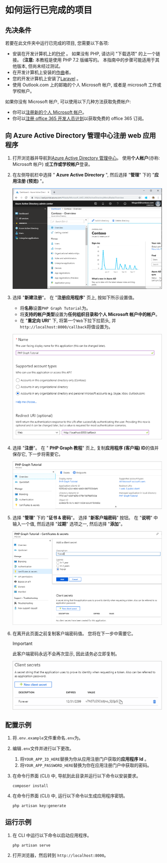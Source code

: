 # <a name="how-to-run-the-completed-project"></a>如何运行已完成的项目

## <a name="prerequisites"></a>先决条件

若要在此文件夹中运行已完成的项目, 您需要以下各项:

- 安装在开发计算机上的[PHP](http://php.net/downloads.php) 。 如果没有 PHP, 请访问 "下载选项" 的上一个链接。 (**注意:** 本教程是使用 PHP 7.2 版编写的。 本指南中的步骤可能适用于其他版本, 但尚未经过测试。
- 在开发计算机上安装的[作曲](https://getcomposer.org/)者。
- 您的开发计算机上安装了[Laravel](https://laravel.com/) 。
- 使用 Outlook.com 上的邮箱的个人 Microsoft 帐户, 或者是 microsoft 工作或学校帐户。

如果你没有 Microsoft 帐户, 可以使用以下几种方法获取免费帐户:

- 你可以[注册新的个人 Microsoft 帐户](https://signup.live.com/signup?wa=wsignin1.0&rpsnv=12&ct=1454618383&rver=6.4.6456.0&wp=MBI_SSL_SHARED&wreply=https://mail.live.com/default.aspx&id=64855&cbcxt=mai&bk=1454618383&uiflavor=web&uaid=b213a65b4fdc484382b6622b3ecaa547&mkt=E-US&lc=1033&lic=1)。
- 你可以[注册 office 365 开发人员计划](https://developer.microsoft.com/office/dev-program)以获取免费的 office 365 订阅。

## <a name="register-a-web-application-with-the-azure-active-directory-admin-center"></a>向 Azure Active Directory 管理中心注册 web 应用程序

1. 打开浏览器并导航到[Azure Active Directory 管理中心](https://aad.portal.azure.com)。 使用**个人帐户**(亦称: Microsoft 帐户) 或**工作或学校帐户**登录。

1. 在左侧导航栏中选择 " **Azure Active Directory** ", 然后选择 "**管理**" 下的 "**应用注册 (预览)** "。

    ![应用注册的屏幕截图 ](/tutorial/images/aad-portal-app-registrations.png)

1. 选择 "**新建注册**"。 在 "**注册应用程序**" 页上, 按如下所示设置值。

    - 将**名称**设置`PHP Graph Tutorial`为。
    - 将**支持的帐户类型**设置为**任何组织目录和个人 Microsoft 帐户中的帐户**。
    - 在 "**重定向 URI**" 下, 将第一个`Web`下拉下拉箭头, 并`http://localhost:8000/callback`将值设置为。

    !["注册应用程序" 页的屏幕截图](/tutorial/images/aad-register-an-app.png)

1. 选择 "**注册**"。 在 " **PHP Graph 教程**" 页上, 复制**应用程序 (客户端) ID**的值并保存它, 下一步将需要它。

    ![新应用注册的应用程序 ID 的屏幕截图](/tutorial/images/aad-application-id.png)

1. 选择 "**管理**" 下的 "**证书 & 密码**"。 选择 "**新客户端密码**" 按钮。 在 "**说明**" 中输入一个值, 然后选择 "**过期**" 选项之一, 然后选择 "**添加**"。

    !["添加客户端密码" 对话框的屏幕截图](/tutorial/images/aad-new-client-secret.png)

1. 在离开此页面之前复制客户端密码值。 您将在下一步中需要它。

    > [!IMPORTANT]
    > 此客户端密码永远不会再次显示, 因此请务必立即复制。

    ![新添加的客户端密码的屏幕截图](/tutorial/images/aad-copy-client-secret.png)

## <a name="configure-the-sample"></a>配置示例

1. 将`.env.example`文件重命名`.env`为。
1. 编辑`.env`文件并进行以下更改。
    1. 将`YOUR_APP_ID_HERE`替换为你从应用注册门户获取的**应用程序 Id** 。
    1. 将`YOUR_APP_PASSWORD_HERE`替换为你在应用注册门户中获取的密码。
1. 在命令行界面 (CLI) 中, 导航到此目录并运行以下命令以安装要求。

    ```Shell
    composer install
    ```

1. 在命令行界面 (CLI) 中, 运行以下命令以生成应用程序密钥。

    ```Shell
    php artisan key:generate
    ```

## <a name="run-the-sample"></a>运行示例

1. 在 CLI 中运行以下命令以启动应用程序。

    ```Shell
    php artisan serve
    ```

1. 打开浏览器，然后转到 `http://localhost:8000`。
